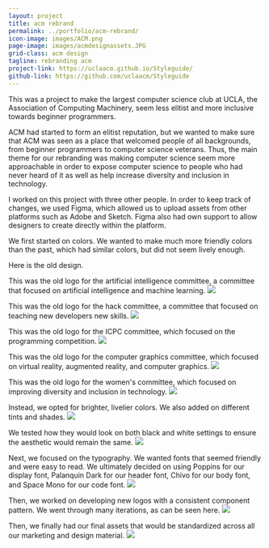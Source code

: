 ```yaml
---
layout: project
title: acm rebrand
permalink: ../portfolio/acm-rebrand/
icon-image: images/ACM.png
page-image: images/acmdesignassets.JPG
grid-class: acm design
tagline: rebranding acm
project-link: https://uclaacm.github.io/Styleguide/
github-link: https://github.com/uclaacm/Styleguide
---
```


This was a project to make the largest computer science club at UCLA, the Association of Computing Machinery, seem less elitist and more inclusive towards beginner programmers.

ACM had started to form an elitist reputation, but we wanted to make sure that ACM was seen as a place that welcomed people of all backgrounds, from beginner programmers
to computer science veterans. Thus, the main theme for our rebranding was making computer science seem more approachable in order to expose computer science to people who
had never heard of it as well as help increase diversity and inclusion in technology.

I worked on this project with three other people. In order to keep track of changes, we used Figma, which allowed us to upload assets from other platforms
such as Adobe and Sketch. Figma also had own support to allow designers to create directly within the platform.

We first started on colors. We wanted to make much more friendly colors than the past, which had similar colors, but did not seem lively enough.

Here is the old design.

This was the old logo for the artificial intelligence committee, a committee that focused on artificial intelligence and machine learning.
<img class="project-images" src="/assets/images/acmolda-ai.png" />

This was the old logo for the hack committee, a committee that focused on teaching new developers new skills.
<img class="project-images" src="/assets/images/acmoldhack.png" />

This was the old logo for the ICPC committee, which focused on the programming competition.
<img class="project-images" src="/assets/images/acmoldicpc.png" />

This was the old logo for the computer graphics committee, which focused on virtual reality, augmented reality, and computer graphics.
<img class="project-images" src="/assets/images/acmoldvrcg.png" />

This was the old logo for the women's committee, which focused on improving diversity and inclusion in technology.
<img class="project-images" src="/assets/images/acmoldw.png" />

Instead, we opted for brighter, livelier colors. We also added on different tints and shades.
<img class="project-images" src="/assets/images/acmcolors2.JPG" />

We tested how they would look on both black and white settings to ensure the aesthetic would remain the same.
<img class="project-images" src="/assets/images/acmcolors.JPG" />

Next, we focused on the typography. We wanted fonts that seemed friendly and were easy to read.
We ultimately decided on using Poppins for our display font, Palanquin Dark for our header font, Chivo for our body font, and Space Mono for our code font.
<img class="project-images" src="/assets/images/acmtypography.JPG" />

Then, we worked on developing new logos with a consistent component pattern.
We went through many iterations, as can be seen here.
<img class="project-images" src="/assets/images/acmlogos.JPG" />

Then, we finally had our final assets that would be standardized across all our marketing and design material.
<img class="project-images" src="/assets/images/acmdesignassets.JPG" />
